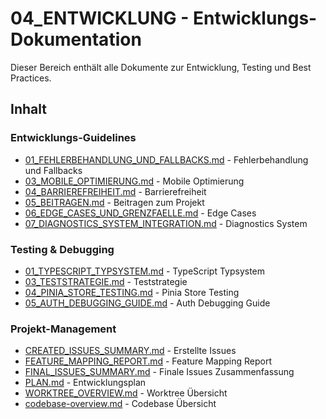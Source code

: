 # 04_ENTWICKLUNG - Entwicklungs-Dokumentation

Dieser Bereich enthält alle Dokumente zur Entwicklung, Testing und Best Practices.

## Inhalt

### Entwicklungs-Guidelines
- [01_FEHLERBEHANDLUNG_UND_FALLBACKS.md](10_error_handling.md) - Fehlerbehandlung und Fallbacks
- [03_MOBILE_OPTIMIERUNG.md](20_mobile_optimierung.md) - Mobile Optimierung
- [04_BARRIEREFREIHEIT.md](21_barrierefreiheit.md) - Barrierefreiheit
- [05_BEITRAGEN.md](01_contributing_guide.md) - Beitragen zum Projekt
- [06_EDGE_CASES_UND_GRENZFAELLE.md](30_edge_cases.md) - Edge Cases
- [07_DIAGNOSTICS_SYSTEM_INTEGRATION.md](12_diagnostics_system.md) - Diagnostics System

### Testing & Debugging
- [01_TYPESCRIPT_TYPSYSTEM.md](02_typescript_guide.md) - TypeScript Typsystem
- [03_TESTSTRATEGIE.md](03_test_strategie.md) - Teststrategie
- [04_PINIA_STORE_TESTING.md](31_pinia_testing.md) - Pinia Store Testing
- [05_AUTH_DEBUGGING_GUIDE.md](11_auth_debugging.md) - Auth Debugging Guide

### Projekt-Management
- [CREATED_ISSUES_SUMMARY.md](../06_ARCHIV/92_created_issues.md) - Erstellte Issues
- [FEATURE_MAPPING_REPORT.md](../06_ARCHIV/91_feature_mapping.md) - Feature Mapping Report
- [FINAL_ISSUES_SUMMARY.md](../06_ARCHIV/93_final_issues.md) - Finale Issues Zusammenfassung
- [PLAN.md](../06_ARCHIV/90_development_plan.md) - Entwicklungsplan
- [WORKTREE_OVERVIEW.md](41_worktree_overview.md) - Worktree Übersicht
- [codebase-overview.md](40_codebase_overview.md) - Codebase Übersicht